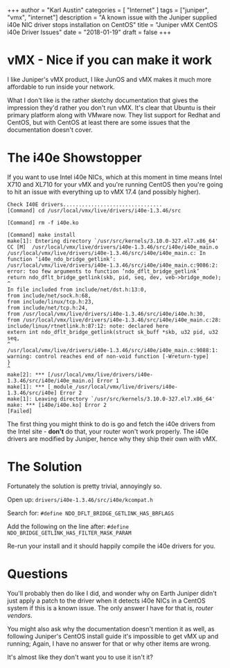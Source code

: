 +++
author = "Karl Austin"
categories = [ "Internet" ]
tags = ["juniper", "vmx", "internet"]
description = "A known issue with the Juniper supplied i40e NIC driver stops installation on CentOS"
title = "Juniper vMX CentOS i40e Driver Issues"
date = "2018-01-19"
draft = false
+++

# vMX - Nice if you can make it work
I like Juniper's vMX product, I like JunOS and vMX makes it much more affordable to run inside your network.

What I don't like is the rather sketchy documentation that gives the impression they'd rather you don't run vMX.  It's clear that Ubuntu is their primary platform along with VMware now.  They list support for Redhat and CentOS, but with CentOS at least there are some issues that the documentation doesn't cover.

# The i40e Showstopper
If you want to use Intel i40e NICs, which at this moment in time means Intel X710 and XL710 for your vMX and you're running CentOS then you're going to hit an issue with everything up to vMX 17.4 (and possibly higher).
```
Check I40E drivers................................
[Command] cd /usr/local/vmx/live/drivers/i40e-1.3.46/src

[Command] rm -f i40e.ko

[Command] make install
make[1]: Entering directory `/usr/src/kernels/3.10.0-327.el7.x86_64'
CC [M]  /usr/local/vmx/live/drivers/i40e-1.3.46/src/i40e/i40e_main.o
/usr/local/vmx/live/drivers/i40e-1.3.46/src/i40e/i40e_main.c: In function ‘i40e_ndo_bridge_getlink’:
/usr/local/vmx/live/drivers/i40e-1.3.46/src/i40e/i40e_main.c:9086:2: error: too few arguments to function ‘ndo_dflt_bridge_getlink’
return ndo_dflt_bridge_getlink(skb, pid, seq, dev, veb->bridge_mode);
^
In file included from include/net/dst.h:13:0,
from include/net/sock.h:68,
from include/linux/tcp.h:23,
from include/net/tcp.h:24,
from /usr/local/vmx/live/drivers/i40e-1.3.46/src/i40e/i40e.h:30,
from /usr/local/vmx/live/drivers/i40e-1.3.46/src/i40e/i40e_main.c:28:
include/linux/rtnetlink.h:87:12: note: declared here
extern int ndo_dflt_bridge_getlink(struct sk_buff *skb, u32 pid, u32 seq,
^
/usr/local/vmx/live/drivers/i40e-1.3.46/src/i40e/i40e_main.c:9088:1: warning: control reaches end of non-void function [-Wreturn-type]
}
^
make[2]: *** [/usr/local/vmx/live/drivers/i40e-1.3.46/src/i40e/i40e_main.o] Error 1
make[1]: *** [_module_/usr/local/vmx/live/drivers/i40e-1.3.46/src/i40e] Error 2
make[1]: Leaving directory `/usr/src/kernels/3.10.0-327.el7.x86_64'
make: *** [i40e/i40e.ko] Error 2
[Failed]
```

The first thing you might think to do is go and fetch the i40e drivers from the Intel site - **don't** do that, your router won't work properly.  The i40e drivers are modified by Juniper, hence why they ship their own with vMX.

# The Solution
Fortunately the solution is pretty trivial, annoyingly so.

Open up:
`drivers/i40e-1.3.46/src/i40e/kcompat.h`

Search for:
`#define NDO_DFLT_BRIDGE_GETLINK_HAS_BRFLAGS`

Add the following on the line after:
`#define NDO_BRIDGE_GETLINK_HAS_FILTER_MASK_PARAM`

Re-run your install and it should happily compile the i40e drivers for you.

# Questions
You'll probably then do like I did, and wonder why on Earth Juniper didn't just apply a patch to the driver when it detects i40e NICs in a CentOS system if this is a known issue.  The only answer I have for that is, *router vendors*.

You might also ask why the documentation doesn't mention it as well, as following Juniper's CentOS install guide it's impossible to get vMX up and running; Again, I have no answer for that or why other items are wrong.

It's almost like they don't want you to use it isn't it?